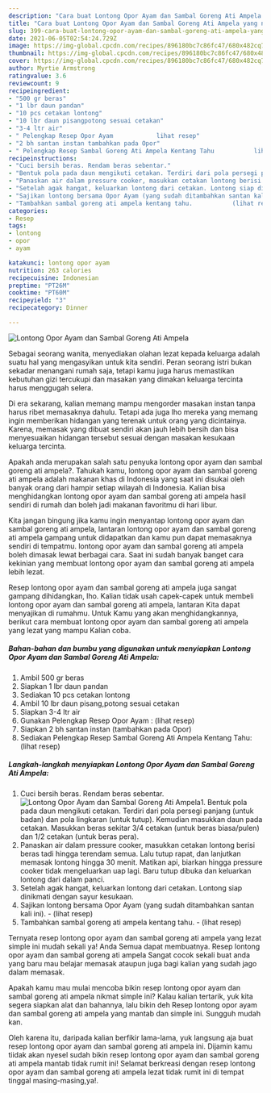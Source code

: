 ```yaml
---
description: "Cara buat Lontong Opor Ayam dan Sambal Goreng Ati Ampela yang nikmat Untuk Jualan"
title: "Cara buat Lontong Opor Ayam dan Sambal Goreng Ati Ampela yang nikmat Untuk Jualan"
slug: 399-cara-buat-lontong-opor-ayam-dan-sambal-goreng-ati-ampela-yang-nikmat-untuk-jualan
date: 2021-06-05T02:54:24.729Z
image: https://img-global.cpcdn.com/recipes/896180bc7c86fc47/680x482cq70/lontong-opor-ayam-dan-sambal-goreng-ati-ampela-foto-resep-utama.jpg
thumbnail: https://img-global.cpcdn.com/recipes/896180bc7c86fc47/680x482cq70/lontong-opor-ayam-dan-sambal-goreng-ati-ampela-foto-resep-utama.jpg
cover: https://img-global.cpcdn.com/recipes/896180bc7c86fc47/680x482cq70/lontong-opor-ayam-dan-sambal-goreng-ati-ampela-foto-resep-utama.jpg
author: Myrtie Armstrong
ratingvalue: 3.6
reviewcount: 9
recipeingredient:
- "500 gr beras"
- "1 lbr daun pandan"
- "10 pcs cetakan lontong"
- "10 lbr daun pisangpotong sesuai cetakan"
- "3-4 ltr air"
- " Pelengkap Resep Opor Ayam            lihat resep"
- "2 bh santan instan tambahkan pada Opor"
- " Pelengkap Resep Sambal Goreng Ati Ampela Kentang Tahu           lihat resep"
recipeinstructions:
- "Cuci bersih beras. Rendam beras sebentar."
- "Bentuk pola pada daun mengikuti cetakan. Terdiri dari pola persegi panjang (untuk badan) dan pola lingkaran (untuk tutup). Kemudian masukkan daun pada cetakan. Masukkan beras sekitar 3/4 cetakan (untuk beras biasa/pulen) dan 1/2 cetakan (untuk beras pera)."
- "Panaskan air dalam pressure cooker, masukkan cetakan lontong berisi beras tadi hingga terendam semua. Lalu tutup rapat, dan lanjutkan memasak lontong hingga 30 menit. Matikan api, biarkan hingga pressure cooker tidak mengeluarkan uap lagi. Baru tutup dibuka dan keluarkan lontong dari dalam panci."
- "Setelah agak hangat, keluarkan lontong dari cetakan. Lontong siap dinikmati dengan sayur kesukaan."
- "Sajikan lontong bersama Opor Ayam (yang sudah ditambahkan santan kali ini).           (lihat resep)"
- "Tambahkan sambal goreng ati ampela kentang tahu.           (lihat resep)"
categories:
- Resep
tags:
- lontong
- opor
- ayam

katakunci: lontong opor ayam 
nutrition: 263 calories
recipecuisine: Indonesian
preptime: "PT26M"
cooktime: "PT60M"
recipeyield: "3"
recipecategory: Dinner

---
```



![Lontong Opor Ayam dan Sambal Goreng Ati Ampela](https://img-global.cpcdn.com/recipes/896180bc7c86fc47/680x482cq70/lontong-opor-ayam-dan-sambal-goreng-ati-ampela-foto-resep-utama.jpg)

Sebagai seorang wanita, menyediakan olahan lezat kepada keluarga adalah suatu hal yang mengasyikan untuk kita sendiri. Peran seorang istri bukan sekadar menangani rumah saja, tetapi kamu juga harus memastikan kebutuhan gizi tercukupi dan masakan yang dimakan keluarga tercinta harus menggugah selera.

Di era  sekarang, kalian memang mampu mengorder masakan instan tanpa harus ribet memasaknya dahulu. Tetapi ada juga lho mereka yang memang ingin memberikan hidangan yang terenak untuk orang yang dicintainya. Karena, memasak yang dibuat sendiri akan jauh lebih bersih dan bisa menyesuaikan hidangan tersebut sesuai dengan masakan kesukaan keluarga tercinta. 



Apakah anda merupakan salah satu penyuka lontong opor ayam dan sambal goreng ati ampela?. Tahukah kamu, lontong opor ayam dan sambal goreng ati ampela adalah makanan khas di Indonesia yang saat ini disukai oleh banyak orang dari hampir setiap wilayah di Indonesia. Kalian bisa menghidangkan lontong opor ayam dan sambal goreng ati ampela hasil sendiri di rumah dan boleh jadi makanan favoritmu di hari libur.

Kita jangan bingung jika kamu ingin menyantap lontong opor ayam dan sambal goreng ati ampela, lantaran lontong opor ayam dan sambal goreng ati ampela gampang untuk didapatkan dan kamu pun dapat memasaknya sendiri di tempatmu. lontong opor ayam dan sambal goreng ati ampela boleh dimasak lewat berbagai cara. Saat ini sudah banyak banget cara kekinian yang membuat lontong opor ayam dan sambal goreng ati ampela lebih lezat.

Resep lontong opor ayam dan sambal goreng ati ampela juga sangat gampang dihidangkan, lho. Kalian tidak usah capek-capek untuk membeli lontong opor ayam dan sambal goreng ati ampela, lantaran Kita dapat menyajikan di rumahmu. Untuk Kamu yang akan menghidangkannya, berikut cara membuat lontong opor ayam dan sambal goreng ati ampela yang lezat yang mampu Kalian coba.

<!--inarticleads1-->

##### Bahan-bahan dan bumbu yang digunakan untuk menyiapkan Lontong Opor Ayam dan Sambal Goreng Ati Ampela:

1. Ambil 500 gr beras
1. Siapkan 1 lbr daun pandan
1. Sediakan 10 pcs cetakan lontong
1. Ambil 10 lbr daun pisang,potong sesuai cetakan
1. Siapkan 3-4 ltr air
1. Gunakan  Pelengkap Resep Opor Ayam :           (lihat resep)
1. Siapkan 2 bh santan instan (tambahkan pada Opor)
1. Sediakan  Pelengkap Resep Sambal Goreng Ati Ampela Kentang Tahu:           (lihat resep)




<!--inarticleads2-->

##### Langkah-langkah menyiapkan Lontong Opor Ayam dan Sambal Goreng Ati Ampela:

1. Cuci bersih beras. Rendam beras sebentar.
<img src="https://img-global.cpcdn.com/steps/d8c4b4dd4a08816d/160x128cq70/lontong-opor-ayam-dan-sambal-goreng-ati-ampela-langkah-memasak-1-foto.jpg" alt="Lontong Opor Ayam dan Sambal Goreng Ati Ampela">1. Bentuk pola pada daun mengikuti cetakan. Terdiri dari pola persegi panjang (untuk badan) dan pola lingkaran (untuk tutup). Kemudian masukkan daun pada cetakan. Masukkan beras sekitar 3/4 cetakan (untuk beras biasa/pulen) dan 1/2 cetakan (untuk beras pera).
1. Panaskan air dalam pressure cooker, masukkan cetakan lontong berisi beras tadi hingga terendam semua. Lalu tutup rapat, dan lanjutkan memasak lontong hingga 30 menit. Matikan api, biarkan hingga pressure cooker tidak mengeluarkan uap lagi. Baru tutup dibuka dan keluarkan lontong dari dalam panci.
1. Setelah agak hangat, keluarkan lontong dari cetakan. Lontong siap dinikmati dengan sayur kesukaan.
1. Sajikan lontong bersama Opor Ayam (yang sudah ditambahkan santan kali ini). -           (lihat resep)
1. Tambahkan sambal goreng ati ampela kentang tahu. -           (lihat resep)




Ternyata resep lontong opor ayam dan sambal goreng ati ampela yang lezat simple ini mudah sekali ya! Anda Semua dapat membuatnya. Resep lontong opor ayam dan sambal goreng ati ampela Sangat cocok sekali buat anda yang baru mau belajar memasak ataupun juga bagi kalian yang sudah jago dalam memasak.

Apakah kamu mau mulai mencoba bikin resep lontong opor ayam dan sambal goreng ati ampela nikmat simple ini? Kalau kalian tertarik, yuk kita segera siapkan alat dan bahannya, lalu bikin deh Resep lontong opor ayam dan sambal goreng ati ampela yang mantab dan simple ini. Sungguh mudah kan. 

Oleh karena itu, daripada kalian berfikir lama-lama, yuk langsung aja buat resep lontong opor ayam dan sambal goreng ati ampela ini. Dijamin kamu tiidak akan nyesel sudah bikin resep lontong opor ayam dan sambal goreng ati ampela mantab tidak rumit ini! Selamat berkreasi dengan resep lontong opor ayam dan sambal goreng ati ampela lezat tidak rumit ini di tempat tinggal masing-masing,ya!.

